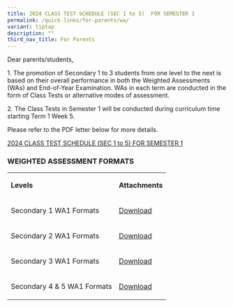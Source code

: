 ```yaml
---
title: 2024 CLASS TEST SCHEDULE (SEC 1 to 5)  FOR SEMESTER 1
permalink: /quick-links/for-parents/wa/
variant: tiptap
description: ""
third_nav_title: For Parents
---
```

<p>Dear parents/students,</p>
<p>1. The promotion of Secondary 1 to 3 students from one level to the next
is based on their overall performance in both the Weighted Assessments
(WAs) and End-of-Year Examination. WAs in each term are conducted in the
form of Class Tests or alternative modes of assessment.</p>
<p>2. The Class Tests in Semester 1 will be conducted during curriculum time
starting Term 1 Week 5.</p>
<p>Please refer to the PDF letter below for more details.</p>
<p></p>
<p><a href="/files/Parents/2024_CLASS_TEST_SCHEDULE__SEC_1_to_5__FOR_SEMESTER_1.pdf" rel="noopener noreferrer nofollow" target="_blank">2024 CLASS TEST SCHEDULE (SEC 1 to 5) FOR SEMESTER 1</a>
</p>
<p></p>
<h3>WEIGHTED ASSESSMENT FORMATS</h3>
<table>
<tbody>
<tr>
<td rowspan="1" colspan="1">
<p><strong>Levels</strong>
</p>
</td>
<td rowspan="1" colspan="1">
<p><strong>Attachments</strong>
</p>
</td>
</tr>
<tr>
<td rowspan="1" colspan="1">
<p>Secondary 1 WA1 Formats</p>
</td>
<td rowspan="1" colspan="1">
<p><a href="/files/Parents/2024_Secondary_1_WA1_Format.pdf" rel="noopener noreferrer nofollow" target="_blank">Download</a>
</p>
</td>
</tr>
<tr>
<td rowspan="1" colspan="1">
<p>Secondary 2 WA1 Formats</p>
</td>
<td rowspan="1" colspan="1">
<p><a href="/files/2024_Secondary_2_WA1_Format.pdf" rel="noopener noreferrer nofollow" target="_blank">Download</a>
</p>
</td>
</tr>
<tr>
<td rowspan="1" colspan="1">
<p>Secondary 3 WA1 Formats</p>
</td>
<td rowspan="1" colspan="1">
<p><a href="/files/2024_Secondary_3_WA1_Format.pdf" rel="noopener noreferrer nofollow" target="_blank">Download</a>
</p>
</td>
</tr>
<tr>
<td rowspan="1" colspan="1">
<p>Secondary 4 &amp; 5 WA1 Formats</p>
</td>
<td rowspan="1" colspan="1">
<p><a href="/files/2024_Secondary_4_5_WA1_Format.pdf" rel="noopener noreferrer nofollow" target="_blank">Download</a>
</p>
</td>
</tr>
</tbody>
</table>
<p></p>
<p></p>
<p></p>